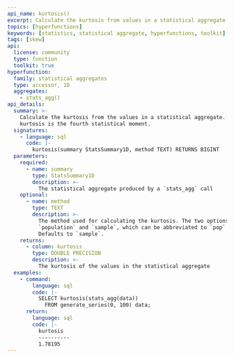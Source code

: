 ```yaml
---
api_name: kurtosis()
excerpt: Calculate the kurtosis from values in a statistical aggregate
topics: [hyperfunctions]
keywords: [statistics, statistical aggregate, hyperfunctions, toolkit]
tags: [skew]
api:
  license: community
  type: function
  toolkit: true
hyperfunction:
  family: statistical aggregates
  type: accessor, 1D
  aggregates:
    - stats_agg()
api_details:
  summary: >-
    Calculate the kurtosis from the values in a statistical aggregate. The
    kurtosis is the fourth statistical moment.
  signatures:
    - language: sql
      code: |-
        kurtosis(summary StatsSummary1D, method TEXT) RETURNS BIGINT
  parameters:
    required:
      - name: summary
        type: StatsSummary1D
        description: >-
          The statistical aggregate produced by a `stats_agg` call
    optional:
      - name: method
        type: TEXT
        description: >-
          The method used for calculating the kurtosis. The two options are
          `population` and `sample`, which can be abbreviated to `pop` or `samp`.
          Defaults to `sample`.
    returns:
      - column: kurtosis
        type: DOUBLE PRECISION
        description: >-
          The kurtosis of the values in the statistical aggregate
  examples:
    - command:
        language: sql
        code: |-
          SELECT kurtosis(stats_agg(data))
            FROM generate_series(0, 100) data;
      return:
        language: sql
        code: |-
          kurtosis
          ----------
          1.78195
---
```


